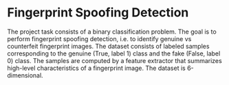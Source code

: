 # Fingerprint Spoofing Detection

The project task consists of a binary classification problem. The goal is to perform fingerprint spoofing detection, i.e. to identify genuine vs counterfeit fingerprint images. The dataset consists of labeled samples corresponding to the genuine (True, label 1) class and the fake (False, label 0) class. The samples are computed by a feature extractor that summarizes high-level characteristics of a fingerprint image. The dataset is 6-dimensional.